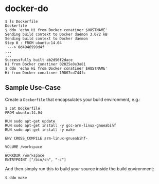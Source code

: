 # docker-do

    $ ls Dockerfile
    Dockerfile
    $ ddo 'echo Hi from Docker conatiner $HOSTNAME'
    Sending build context to Docker daemon 3.072 kB
    Sending build context to Docker daemon 
    Step 0 : FROM ubuntu:14.04
     ---> 6d4946999d4f
    ...
    ...
    Successfully built ab2d56f2dace
    Hi from Docker conatiner 02825e0e3a81
    $ ddo 'echo Hi from Docker conatiner $HOSTNAME'
    Hi from Docker conatiner 19807cd744fc

## Sample Use-Case

Create a `Dockerfile` that encapsulates your build environment, e.g.:

    $ cat Dockerfile
    FROM ubuntu:14.04
    
    RUN sudo apt-get update
    RUN sudo apt-get install -y gcc-arm-linux-gnueabihf
    RUN sudo apt-get install -y make
    
    ENV CROSS_COMPILE arm-linux-gnueabihf-
    
    VOLUME /workspace
    
    WORKDIR /workspace
    ENTRYPOINT ["/bin/sh", "-c"]

And then simply run this to build your source inside the build environment:

    $ ddo make
